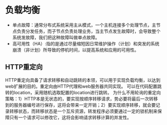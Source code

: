 # 负载均衡
* 单点故障：通常分布式系统采用主从模式，一个主机连接多个处理节点，主节点负责分发任务，而子节点负责处理业务，当主节点发生故障时，会导致整个系统发故障，我们把这种故障叫做单点故障。
* 高可用性（HA）:指的是通过尽量缩短因日常维护操作（计划）和突发的系统崩溃（非计划）所导致的停机时间，以提高系统和应用的可用性。
## HTTP重定向
HTTP重定向具备了请求转移和自动跳转的本领，可以用于实现负载均衡，以达到web扩展的目的。重定向由HTTP代理和web服务器共同实现。
可以在代码配置跳转的location，采用随机选取配置的location进行跳转。
为什么不用轮询的重定向策略：1）HTTP本是无状态的，要实现按顺序转移请求，势必要将最后一次转移到的服务器编号进行保存，这将会带来一定开销；2）要实现顺序转移，就会要记录转移状态，而转移状态是一个互斥资源，转发程序必须要通过一定的锁机制来保障只有一个请求可以修改它，这将会影响请求转移计算的并发性。